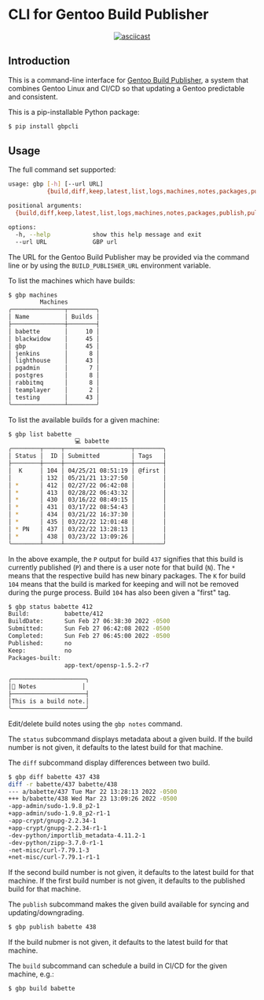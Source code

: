 # CLI for Gentoo Build Publisher

<div align="center">

[![asciicast](https://asciinema.org/a/8oqcjBoC6Miy2MJlqb8gm1UwY.svg)](https://asciinema.org/a/8oqcjBoC6Miy2MJlqb8gm1UwY)

</div>

## Introduction

This is a command-line interface for [Gentoo Build
Publisher](https://github.com/enku/gentoo-build-publisher), a system that
combines Gentoo Linux and CI/CD so that updating a Gentoo predictable and
consistent.

This is a pip-installable Python package:

```bash
$ pip install gbpcli
```

## Usage

The full command set supported:

```bash
usage: gbp [-h] [--url URL]
           {build,diff,keep,latest,list,logs,machines,notes,packages,publish,pull,status} ...

positional arguments:
  {build,diff,keep,latest,list,logs,machines,notes,packages,publish,pull,status}

options:
  -h, --help            show this help message and exit
  --url URL             GBP url
```

The URL for the Gentoo Build Publisher may be provided via the command line or
by using the `BUILD_PUBLISHER_URL` environment variable.

To list the machines which have builds:

```bash
$ gbp machines
         Machines         
╭───────────────┬────────╮
│ Name          │ Builds │
├───────────────┼────────┤
│ babette       │     10 │
│ blackwidow    │     45 │
│ gbp           │     45 │
│ jenkins       │      8 │
│ lighthouse    │     43 │
│ pgadmin       │      7 │
│ postgres      │      8 │
│ rabbitmq      │      8 │
│ teamplayer    │      2 │
│ testing       │     43 │
╰───────────────┴────────╯
```

To list the available builds for a given machine:

```bash
$ gbp list babette
                   💻 babette                   
╭────────┬─────┬───────────────────┬────────╮
│ Status │  ID │ Submitted         │ Tags   │
├────────┼─────┼───────────────────┼────────┤
│  K     │ 104 │ 04/25/21 08:51:19 │ @first │
│        │ 132 │ 05/21/21 13:27:50 │        │
│ *      │ 412 │ 02/27/22 06:42:08 │        │
│ *      │ 413 │ 02/28/22 06:43:32 │        │
│ *      │ 430 │ 03/16/22 08:49:15 │        │
│ *      │ 431 │ 03/17/22 08:54:43 │        │
│ *      │ 434 │ 03/21/22 16:37:30 │        │
│ *      │ 435 │ 03/22/22 12:01:48 │        │
│ * PN   │ 437 │ 03/22/22 13:28:13 │        │
│ *      │ 438 │ 03/23/22 13:09:26 │        │
╰────────┴─────┴───────────────────┴────────╯
```

In the above example, the `P` output for build `437` signifies that this build
is currently published (`P`) and there is a user note for that build (`N`).
The `*` means that the respective build has new binary packages. The `K` for
build `104` means that the build is marked for keeping and will not be removed
during the purge process. Build `104` has also been given a "first" tag.

```bash
$ gbp status babette 412
Build:          babette/412                   
BuildDate:      Sun Feb 27 06:38:30 2022 -0500
Submitted:      Sun Feb 27 06:42:08 2022 -0500
Completed:      Sun Feb 27 06:45:00 2022 -0500
Published:      no                            
Keep:           no                            
Packages-built:                               
                app-text/opensp-1.5.2-r7      

╭─────────────────────╮
│📎 Notes             │
├─────────────────────┤
│This is a build note.│
╰─────────────────────╯
```

Edit/delete build notes using the `gbp notes` command.


The `status` subcommand displays metadata about a given build.  If the build
number is not given, it defaults to the latest build for that machine.

The `diff` subcommand display differences between two build.

```bash
$ gbp diff babette 437 438
diff -r babette/437 babette/438
--- a/babette/437 Tue Mar 22 13:28:13 2022 -0500
+++ b/babette/438 Wed Mar 23 13:09:26 2022 -0500
-app-admin/sudo-1.9.8_p2-1
+app-admin/sudo-1.9.8_p2-r1-1
-app-crypt/gnupg-2.2.34-1
+app-crypt/gnupg-2.2.34-r1-1
-dev-python/importlib_metadata-4.11.2-1
-dev-python/zipp-3.7.0-r1-1
-net-misc/curl-7.79.1-3
+net-misc/curl-7.79.1-r1-1
```
If the second build number is not given, it defaults to the latest build for
that machine.  If the first build number is not given, it defaults to the
published build for that machine.

The `publish` subcommand makes the given build available for syncing and
updating/downgrading.

```bash
$ gbp publish babette 438
```

If the build nubmer is not given, it defaults to the latest build for that machine.

The `build` subcommand can schedule a build in CI/CD for the given machine,
e.g.:

```bash
$ gbp build babette
```
